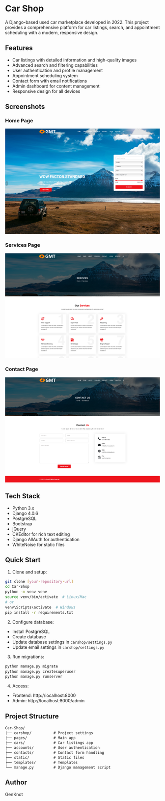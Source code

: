 # Car Shop

A Django-based used car marketplace developed in 2022. This project provides a comprehensive platform for car listings, search, and appointment scheduling with a modern, responsive design.

## Features

- Car listings with detailed information and high-quality images
- Advanced search and filtering capabilities
- User authentication and profile management
- Appointment scheduling system
- Contact form with email notifications
- Admin dashboard for content management
- Responsive design for all devices

## Screenshots

### Home Page
![Home Page](static/readme/HOME.png)

### Services Page
![Services Page](static/readme/SERVICES.png)

### Contact Page
![Contact Page](static/readme/CONTACT.png)

## Tech Stack

- Python 3.x
- Django 4.0.6
- PostgreSQL
- Bootstrap
- jQuery
- CKEditor for rich text editing
- Django AllAuth for authentication
- WhiteNoise for static files

## Quick Start

1. Clone and setup:
```bash
git clone [your-repository-url]
cd Car-Shop
python -m venv venv
source venv/bin/activate  # Linux/Mac
# or
venv\Scripts\activate  # Windows
pip install -r requirements.txt
```

2. Configure database:
- Install PostgreSQL
- Create database
- Update database settings in `carshop/settings.py`
- Update email settings in `carshop/settings.py`

3. Run migrations:
```bash
python manage.py migrate
python manage.py createsuperuser
python manage.py runserver
```

4. Access:
- Frontend: http://localhost:8000
- Admin: http://localhost:8000/admin

## Project Structure

```
Car-Shop/
├── carshop/          # Project settings
├── pages/            # Main app
├── cars/             # Car listings app
├── accounts/         # User authentication
├── contacts/         # Contact form handling
├── static/           # Static files
├── templates/        # Templates
└── manage.py         # Django management script
```

## Author

GenKnot